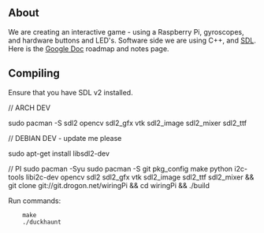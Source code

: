 About
---------
We are creating an interactive game - using a Raspberry Pi, gyroscopes, and hardware buttons and LED's.
Software side we are using C++, and [SDL](http://libsdl.org/).
Here is the [Google Doc](https://docs.google.com/document/d/1TTdBHlfw9nqK5_OXADW4CyzqTXATi-f-pGh81lKu3uk/edit) roadmap and notes page. 


Compiling
---------
Ensure that you have SDL v2 installed.

// ARCH DEV

sudo pacman -S sdl2 opencv sdl2_gfx vtk sdl2_image sdl2_mixer sdl2_ttf



// DEBIAN DEV - update me please

sudo apt-get install libsdl2-dev



// PI
sudo pacman -Syu
sudo pacman -S git pkg_config make python i2c-tools libi2c-dev opencv sdl2 sdl2_gfx vtk sdl2_image sdl2_ttf sdl2_mixer && git clone git://git.drogon.net/wiringPi && cd wiringPi && ./build


Run commands:

        make
        ./duckhaunt
